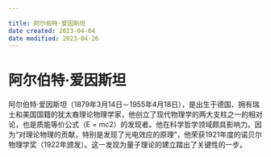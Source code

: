 ```yaml
---
 
title: 阿尔伯特·爱因斯坦
date created: 2023-04-04
date modified: 2023-04-26
---
```


# 阿尔伯特·爱因斯坦

阿尔伯特·爱因斯坦（1879年3月14日－1955年4月18日），是出生于德国、拥有瑞士和美国国籍的犹太裔理论物理学家，他创立了现代物理学的两大支柱之一的相对论，也是质能等价公式（E = mc2）的发现者。他在科学哲学领域颇具影响力。因为“对理论物理的贡献，特别是发现了光电效应的原理”，他荣获1921年度的诺贝尔物理学奖（1922年颁发）。这一发现为量子理论的建立踏出了关键性的一步。
